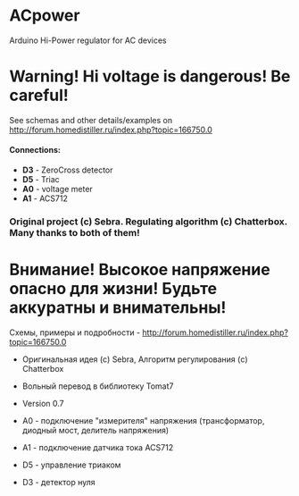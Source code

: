 # ACpower
Arduino Hi-Power regulator for AC devices

__Warning! Hi voltage is dangerous! Be careful!__
=================================================

See schemas and other details/examples on http://forum.homedistiller.ru/index.php?topic=166750.0
#### Connections:
* **D3** - ZeroCross detector 
* **D5** - Triac
* **A0** - voltage meter 
* **A1** - ACS712

### Original project (c) Sebra. Regulating algorithm (c) Chatterbox. Many thanks to both of them!

__Внимание! Высокое напряжение опасно для жизни!__
__Будьте аккуратны и внимательны!__
====================================================================================

Схемы, примеры и подробности - http://forum.homedistiller.ru/index.php?topic=166750.0

* Оригинальная идея (c) Sebra, Алгоритм регулирования (c) Chatterbox
* Вольный перевод в библиотеку Tomat7
* Version 0.7
  
* A0 - подключение "измерителя" напряжения (трансформатор, диодный мост, делитель напряжения)
* A1 - подключение датчика тока ACS712
* D5 - управление триаком
* D3 - детектор нуля

